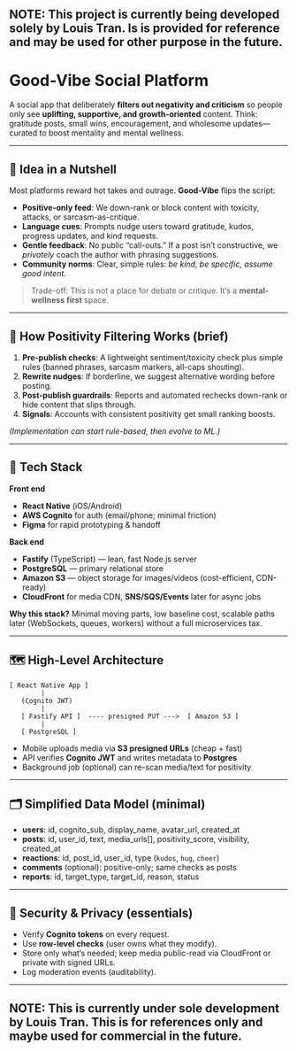 ## NOTE: This project is currently being developed solely by Louis Tran. Is is provided for reference and may be used for other purpose in the future.

# Good-Vibe Social Platform

A social app that deliberately **filters out negativity and criticism** so people only see **uplifting, supportive, and growth-oriented** content. Think: gratitude posts, small wins, encouragement, and wholesome updates—curated to boost mentality and mental wellness.

---

## 🌈 Idea in a Nutshell

Most platforms reward hot takes and outrage. **Good-Vibe** flips the script:

* **Positive-only feed**: We down-rank or block content with toxicity, attacks, or sarcasm-as-critique.
* **Language cues**: Prompts nudge users toward gratitude, kudos, progress updates, and kind requests.
* **Gentle feedback**: No public “call-outs.” If a post isn’t constructive, we *privately* coach the author with phrasing suggestions.
* **Community norms**: Clear, simple rules: *be kind, be specific, assume good intent.*

> Trade-off: This is not a place for debate or critique. It’s a **mental-wellness first** space.

---

## 🧠 How Positivity Filtering Works (brief)

1. **Pre-publish checks**: A lightweight sentiment/toxicity check plus simple rules (banned phrases, sarcasm markers, all-caps shouting).
2. **Rewrite nudges**: If borderline, we suggest alternative wording before posting.
3. **Post-publish guardrails**: Reports and automated rechecks down-rank or hide content that slips through.
4. **Signals**: Accounts with consistent positivity get small ranking boosts.

*(Implementation can start rule-based, then evolve to ML.)*

---

## 🧰 Tech Stack

**Front end**

* **React Native** (iOS/Android)
* **AWS Cognito** for auth (email/phone; minimal friction)
* **Figma** for rapid prototyping & handoff

**Back end**

* **Fastify** (TypeScript) — lean, fast Node.js server
* **PostgreSQL** — primary relational store
* **Amazon S3** — object storage for images/videos (cost-efficient, CDN-ready)
* **CloudFront** for media CDN, **SNS/SQS/Events** later for async jobs

**Why this stack?**
Minimal moving parts, low baseline cost, scalable paths later (WebSockets, queues, workers) without a full microservices tax.

---

## 🗺️ High-Level Architecture

```
[ React Native App ]
        |
   (Cognito JWT)
        |
   [ Fastify API ]  ---- presigned PUT --->  [ Amazon S3 ]
        |
   [ PostgreSQL ]
```

* Mobile uploads media via **S3 presigned URLs** (cheap + fast)
* API verifies **Cognito JWT** and writes metadata to **Postgres**
* Background job (optional) can re-scan media/text for positivity

---

## 🗂️ Simplified Data Model (minimal)

* **users**: id, cognito\_sub, display\_name, avatar\_url, created\_at
* **posts**: id, user\_id, text, media\_urls\[], positivity\_score, visibility, created\_at
* **reactions**: id, post\_id, user\_id, type (`kudos`, `hug`, `cheer`)
* **comments** (optional): positive-only; same checks as posts
* **reports**: id, target\_type, target\_id, reason, status

---

## 🔐 Security & Privacy (essentials)

* Verify **Cognito tokens** on every request.
* Use **row-level checks** (user owns what they modify).
* Store only what’s needed; keep media public-read via CloudFront or private with signed URLs.
* Log moderation events (auditability).

---

## NOTE: This is currently under sole development by Louis Tran. This is for references only and maybe used for commercial in the future.



